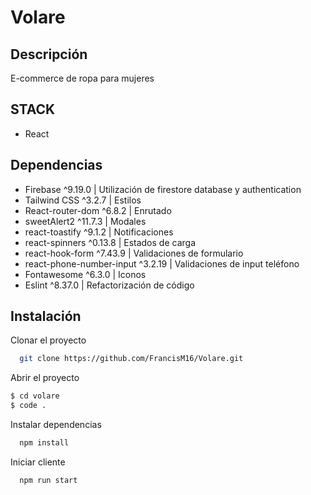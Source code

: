 # Volare

## Descripción

E-commerce de ropa para mujeres

## STACK

- React

## Dependencias

- Firebase ^9.19.0 | Utilización de firestore database y authentication
- Tailwind CSS ^3.2.7 | Estilos
- React-router-dom ^6.8.2 | Enrutado
- sweetAlert2 ^11.7.3 | Modales
- react-toastify ^9.1.2 | Notificaciones
- react-spinners ^0.13.8 | Estados de carga
- react-hook-form ^7.43.9 | Validaciones de formulario
- react-phone-number-input ^3.2.19 | Validaciones de input teléfono
- Fontawesome ^6.3.0 | Iconos
- Eslint ^8.37.0 | Refactorización de código

## Instalación

Clonar el proyecto

```bash
  git clone https://github.com/FrancisM16/Volare.git
```

Abrir el proyecto

```bash
$ cd volare
$ code .
```

Instalar dependencias

```bash
  npm install
```

Iniciar cliente

```bash
  npm run start
```

